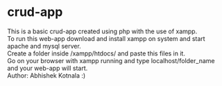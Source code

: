 # crud-app
This is a basic crud-app created using php with the use of xampp. <br>
To run this web-app download and install xampp on system and start apache and mysql server. <br>
Create a folder inside /xampp/htdocs/ and paste this files in it. <br>
Go on your browser with xampp running and type localhost/folder_name and your web-app will start. <br>
Author: Abhishek Kotnala
:)
